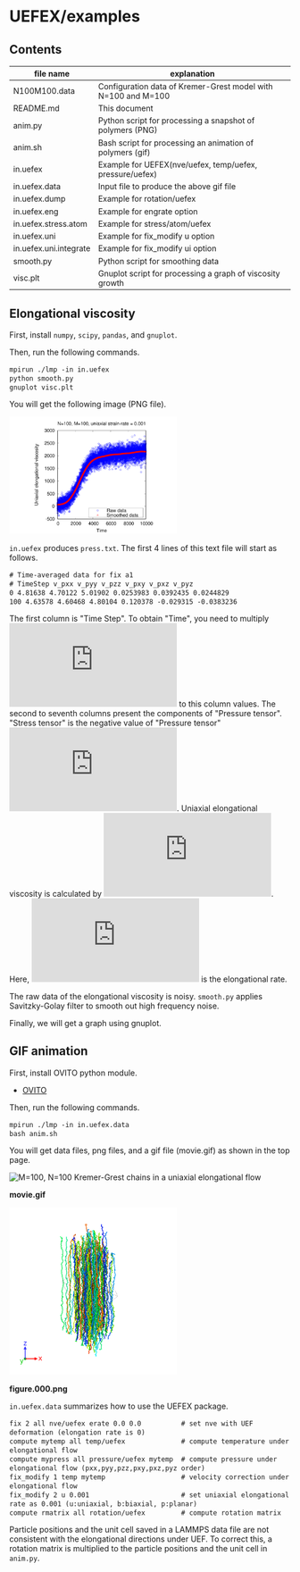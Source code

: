 # UEFEX/examples

## Contents

| file name | explanation |
| ---- | ----------- |
| N100M100.data | Configuration data of Kremer-Grest model with N=100 and M=100 |
| README.md | This document |
| anim.py   | Python script for processing a snapshot of polymers (PNG) |
| anim.sh   | Bash script for processing an animation of polymers (gif) |
| in.uefex  | Example for UEFEX(nve/uefex, temp/uefex, pressure/uefex) |
| in.uefex.data          | Input file to produce the above gif file |
| in.uefex.dump          | Example for rotation/uefex |
| in.uefex.eng           | Example for engrate option |
| in.uefex.stress.atom   | Example for stress/atom/uefex |
| in.uefex.uni           | Example for fix_modify u option |
| in.uefex.uni.integrate | Example for fix_modify ui option |
| smooth.py              | Python script for smoothing data |
| visc.plt               | Gnuplot script for processing a graph of viscosity growth |

## Elongational viscosity
First, install `numpy`, `scipy`, `pandas`, and `gnuplot`.

Then, run the following commands.
```
mpirun ./lmp -in in.uefex
python smooth.py
gnuplot visc.plt
```
You will get the following image (PNG file).

<img src="https://github.com/t-murash/LAMMPS-UEFEX/blob/master/img/visc.png" title="Elongational viscosity" width=300/>

`in.uefex` produces `press.txt`. The first 4 lines of this text file will start as follows.
```
# Time-averaged data for fix a1
# TimeStep v_pxx v_pyy v_pzz v_pxy v_pxz v_pyz
0 4.81638 4.70122 5.01902 0.0253983 0.0392435 0.0244829
100 4.63578 4.60468 4.80104 0.120378 -0.029315 -0.0383236
```
The first column is "Time Step". To obtain "Time", you need to multiply ![dt](https://latex.codecogs.com/gif.latex?%5CDelta%20t%20%3D%200.01) to this column values.
The second to seventh columns present the components of "Pressure tensor". "Stress tensor" is the negative value of "Pressure tensor" ![Stress=-Press](https://latex.codecogs.com/gif.latex?%5Csigma%3D-P).
Uniaxial elongational viscosity is calculated by
![Elongational viscosity](https://latex.codecogs.com/gif.latex?%5Ceta_%7B%5Crm%20uni%7D%3D%5C%7B%5Csigma_%7Bzz%7D-%28%5Csigma_%7Bxx%7D&plus;%5Csigma_%7Byy%7D%29/2%5C%7D/%5Cdot%7B%5Cvarepsilon%7D).
Here, ![Elongational rate](https://latex.codecogs.com/gif.latex?%5Cdot%7B%5Cvarepsilon%7D%3D%5Cfrac%7Bd%5Cvarepsilon%7D%7Bdt%7D) is the elongational rate.

The raw data of the elongational viscosity is noisy.
`smooth.py` applies Savitzky-Golay filter to smooth out high frequency noise.

Finally, we will get a graph using gnuplot.

## GIF animation
First, install OVITO python module.
- [OVITO](https://www.ovito.org/python-downloads/)

Then, run the following commands.
```
mpirun ./lmp -in in.uefex.data
bash anim.sh
```

You will get data files, png files, and a gif file (movie.gif) as shown in the top page.

<img src="https://github.com/t-murash/LAMMPS-UEFEX/blob/master/img/movie-2022-04-18.gif" title="M=100, N=100 Kremer-Grest chains in a uniaxial elongational flow" width=300/>

**movie.gif**

<img src="https://github.com/t-murash/LAMMPS-UEFEX/blob/master/img/figure.000.png" title="M=100, N=100 Kremer-Grest chains in a uniaxial elongational flow" width=300/>

**figure.000.png**

`in.uefex.data` summarizes how to use the UEFEX package.
```
fix 2 all nve/uefex erate 0.0 0.0          # set nve with UEF deformation (elongation rate is 0)
compute mytemp all temp/uefex              # compute temperature under elongational flow
compute mypress all pressure/uefex mytemp  # compute pressure under elongational flow (pxx,pyy,pzz,pxy,pxz,pyz order)
fix_modify 1 temp mytemp                   # velocity correction under elongational flow
fix_modify 2 u 0.001                       # set uniaxial elongational rate as 0.001 (u:uniaxial, b:biaxial, p:planar)
compute rmatrix all rotation/uefex         # compute rotation matrix
```

Particle positions and the unit cell saved in a LAMMPS data file are not consistent with the elongational directions under UEF.
To correct this, a rotation matrix is multiplied to the particle positions and the unit cell in `anim.py`.